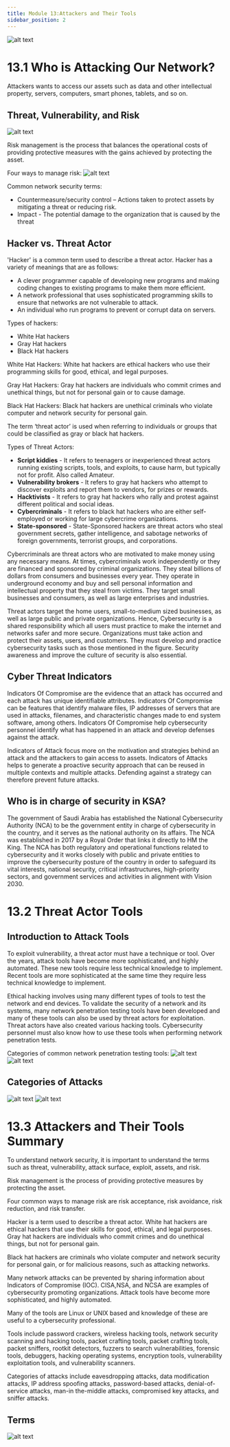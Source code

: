 ```yaml
---
title: Module 13:Attackers and Their Tools
sidebar_position: 2
---
```


![alt text](./assets/image13.png)

# 13.1 Who is Attacking Our Network?

Attackers wants to access our assets such as data and other intellectual property, servers, computers, smart phones, tablets, and so on.

## Threat, Vulnerability, and Risk 

![alt text](./assets/image13-1.png)

Risk management is the process that balances the operational costs of providing protective measures with the gains achieved by protecting the asset. 

Four ways to manage risk:
![alt text](./assets/image13-2.png)

Common network security terms:
+ Countermeasure/security control – Actions taken to protect assets by mitigating a threat or reducing risk.
+ Impact - The potential damage to the organization that is caused by the threat

## Hacker vs. Threat Actor

'Hacker' is a common term used to describe a threat actor. Hacker has a variety of meanings that are as follows:
+ A clever programmer capable of developing new programs and making coding changes to existing programs to make them more efficient.
+ A network professional that uses sophisticated programming skills to ensure that networks are not vulnerable to attack.
+ An individual who run programs to prevent or corrupt data on servers.

Types of hackers:
+ White Hat hackers
+ Gray Hat hackers
+ Black Hat hackers

White Hat Hackers: White hat hackers are ethical hackers who use their programming skills for good, ethical, and legal purposes.

Gray Hat Hackers: Gray hat hackers are individuals who commit crimes and unethical things, but not for personal gain or to cause damage.

Black Hat Hackers: Black hat hackers are unethical criminals who violate computer and network security for personal gain.

The term ‘threat actor’ is used when referring to individuals or groups that could be classified as gray or black hat hackers.

Types of Threat Actors:
+ **Script kiddies** - It refers to teenagers or inexperienced threat actors running existing scripts, tools, and exploits, to cause harm, but typically not for profit. Also called Amateur.
+ **Vulnerability brokers** - It refers to gray hat hackers who attempt to discover exploits and report them to vendors, for prizes or rewards.
+ **Hacktivists** - It refers to gray hat hackers who rally and protest against different political and social ideas. 
+ **Cybercriminals** -  It refers to black hat hackers who are either self-employed or working for large cybercrime organizations. 
+ **State-sponsored** - State-Sponsored hackers are threat actors who steal government secrets, gather intelligence, and sabotage networks of foreign governments, terrorist groups, and corporations.

Cybercriminals are threat actors who are motivated to make money using any necessary means. 
At times, cybercriminals work independently or they are financed and sponsored by criminal organizations.  They steal billions of dollars from consumers and businesses every year. They operate in underground economy and buy and sell personal information and intellectual property that they steal from victims. They target small businesses and consumers, as well as large enterprises and industries.

Threat actors target the home users, small-to-medium sized businesses, as well as large public and private organizations. Hence, Cybersecurity is a shared responsibility which all users must practice to make the internet and networks safer and more secure. Organizations must take action and protect their assets, users, and customers. They must develop and practice cybersecurity tasks such as those mentioned in the figure. Security awareness and improve the culture of security is also essential.

## Cyber Threat Indicators

Indicators Of Compromise are the evidence that an attack has occurred and each attack has unique identifiable attributes. Indicators Of Compromise can be features that identify malware files, IP addresses of servers that are used in attacks, filenames, and characteristic changes made to end system software, among others. Indicators Of Compromise help cybersecurity personnel identify what has happened in an attack and develop defenses against the attack. 

Indicators of Attack focus more on the motivation and strategies behind an attack and the attackers to gain access to assets. Indicators of Attacks helps to generate a proactive security approach that can be reused in multiple contexts and multiple attacks. Defending against a strategy can therefore prevent future attacks.

## Who is in charge of security in KSA?

The government of Saudi Arabia has established the National Cybersecurity Authority (NCA) to be the government entity in charge of cybersecurity in the country, and it serves as the national authority on its affairs. The NCA was established in 2017 by a Royal Order that links it directly to HM the King. The NCA has both regulatory and operational functions related to cybersecurity and it works closely with public and private entities to improve the cybersecurity posture of the country in order to safeguard its vital interests, national security, critical infrastructures, high-priority sectors, and government services and activities in alignment with Vision 2030.

# 13.2 Threat Actor Tools

## Introduction to Attack Tools

To exploit vulnerability, a threat actor must have a technique or tool. Over the years, attack tools have become more sophisticated, and highly automated. These new tools require less technical knowledge to implement. Recent tools are more sophisticated at the same time they require less technical knowledge to implement.

Ethical hacking involves using many different types of tools to test the network and end devices. To validate the security of a network and its systems, many network penetration testing tools have been developed and many of these tools can also be used by threat actors for exploitation. Threat actors have also created various hacking tools. Cybersecurity personnel must also know how to use these tools when performing network penetration tests.

Categories of common network penetration testing tools:
![alt text](./assets/image13-3.png)
![alt text](./assets/image13-4.png)

## Categories of Attacks

![alt text](./assets/image13-5.png)
![alt text](./assets/image13-6.png)

# 13.3 Attackers and Their Tools Summary

To understand network security, it is important to understand the terms such as threat, vulnerability, attack surface, exploit, assets, and risk.

Risk management is the process of providing protective measures by protecting the asset.

Four common ways to manage risk are risk acceptance, risk avoidance, risk reduction, and risk transfer.

Hacker is a term used to describe a threat actor. White hat hackers are ethical hackers that use their skills for good, ethical, and legal purposes. 
Gray hat hackers are individuals who commit crimes and do unethical things, but not for personal gain.

Black hat hackers are criminals who violate computer and network security for personal gain, or for malicious reasons, such as attacking networks.

Many network attacks can be prevented by sharing information about Indicators of Compromise (IOC). CISA,NSA, and NCSA are examples of cybersecurity promoting organizations.
Attack tools have become more sophisticated, and highly automated. 

Many of the tools are Linux or UNIX based and knowledge of these are useful to a cybersecurity professional. 

Tools include password crackers, wireless hacking tools, network security scanning and hacking tools, packet crafting tools, packet crafting tools, packet sniffers, rootkit detectors, fuzzers to search vulnerabilities, forensic tools, debuggers, hacking operating systems, encryption tools, vulnerability exploitation tools, and vulnerability scanners. 

Categories of attacks include eavesdropping attacks, data modification attacks, IP address spoofing attacks, password-based attacks, denial-of-service attacks, man-in the-middle attacks, compromised key attacks, and sniffer attacks.

## Terms

![alt text](./assets/image13-7.png)
